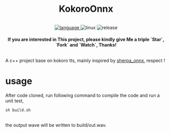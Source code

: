 <h1 align="center">KokoroOnnx </h1>
<div class="column" align="middle">
  <p align="center">
  </p>
  </a>
  <a href="https://en.cppreference.com/w/">
    <img src="https://img.shields.io/badge/Language-C++-blue.svg" alt="language"/>
  </a>
  <img src="https://img.shields.io/badge/platform-Linux-9cf.svg" alt="linux"/>
  <img src="https://img.shields.io/badge/Release-v0.1.0-green.svg" alt="release"/>

<h4 align="center">If you are interested in This project, please kindly give Me a triple `Star`, `Fork` and `Watch`, Thanks!</h4>
</div>

A c++ project base on kokoro tts, mainly inspired by [sherpa_onnx](https://github.com/k2-fsa/sherpa-onnx/tree/master/scripts/kokoro/v1.1-zh), respect !
# usage
After code cloned, run following command to compile the code and run a unit test,
```
sh build.sh
```
</br>
 the output wave will be written to build/out.wav.
